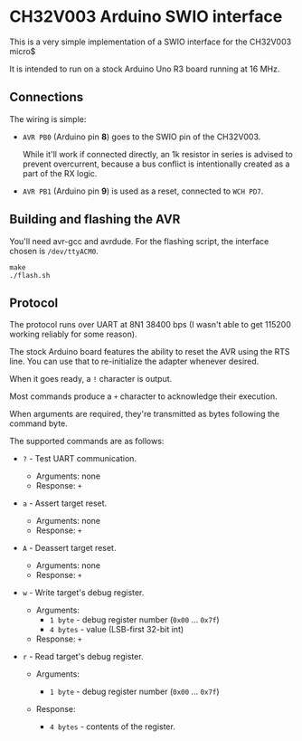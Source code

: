 CH32V003 Arduino SWIO interface
===============================

This is a very simple implementation of a SWIO interface for the CH32V003 micro$

It is intended to run on a stock Arduino Uno R3 board running at 16 MHz.


Connections
-----------

The wiring is simple:

*   `AVR PB0` (Arduino pin __8__) goes to the SWIO pin of the CH32V003.

    While it'll work if connected directly, an 1k resistor in series is advised
    to prevent overcurrent, because a bus conflict is intentionally created as a
    part of the RX logic.

*   `AVR PB1` (Arduino pin __9__) is used as a reset, connected to `WCH PD7`.

Building and flashing the AVR
-----------------------------
You'll need avr-gcc and avrdude.
For the flashing script, the interface chosen is `/dev/ttyACM0`.

```
make
./flash.sh
````

Protocol
--------
The protocol runs over UART at 8N1 38400 bps (I wasn't able to get 115200
    working reliably for some reason).
    
The stock Arduino board features the ability to reset the AVR using the RTS
    line. You can use that to re-initialize the adapter whenever desired.

When it goes ready, a `!` character is output.

Most commands produce a `+` character to acknowledge their execution.

When arguments are required, they're transmitted as bytes following the command
    byte.

The supported commands are as follows:

* `?` - Test UART communication.
    * Arguments: none
    * Response: `+`

* `a` - Assert target reset.
    * Arguments: none
    * Response: `+`

* `A` - Deassert target reset.
    * Arguments: none
    * Response: `+`

* `w` - Write target's debug register.
    * Arguments:
        * `1 byte` - debug register number (`0x00` ... `0x7f`)
        * `4 bytes` - value (LSB-first 32-bit int)
    * Response: `+`

* `r` - Read target's debug register.
    * Arguments:
        * `1 byte` - debug register number (`0x00` ... `0x7f`)

    * Response:
        * `4 bytes` - contents of the register.

